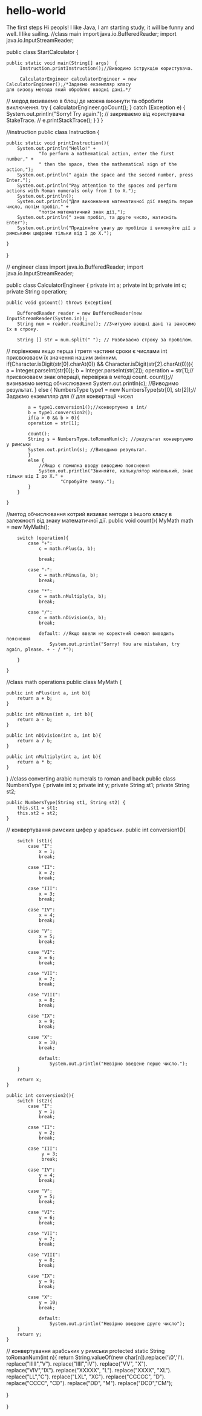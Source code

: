 # hello-world
The first steps
Hi peopls!
I like Java, I am starting study, it will be funny and well.
I like sailing.
//class main
import java.io.BufferedReader;
import java.io.InputStreamReader;

public class StartCalculator {

    public static void main(String[] args)  {
         Instruction.printInstruction();//Виводимо іструкцію користувача.

         CalculatorEngineer calculatorEngineer = new CalculatorEngineer();/*Задаємо екземпляр класу
    для визову метода який обробляє вводні дані.*/

//  медод визиваемо в блоці де можна викинути та обробити виключення.
        try {
            calculatorEngineer.goCount();
        } catch (Exception e) {
            System.out.println("Sorry! Try again.");
//            закриваємо від користувача StakeTrace.
//            e.printStackTrace();
        }
    }
}

//instruction
public class Instruction {

    public static void printInstruction(){
        System.out.println("Hello!" +
                "To perform a mathematical action, enter the first number," +
                " then the space, then the mathematical sign of the action,");
        System.out.println(" again the space and the second number, press Enter.");
        System.out.println("Pay attention to the spaces and perform actions with Roman numerals only from I to X.");
        System.out.println();
        System.out.println("Для виконнання математичної дії введіть перше число, потім пробіл," +
                "потім математичний знак дії,");
        System.out.println(" знов пробіл, та друге число, натисніть Enter");
        System.out.println("Приділяйте увагу до пробілів і виконуйте дії з римськими цифрами тільки від I до X.");

    }
}

// engineer class
import java.io.BufferedReader;
import java.io.InputStreamReader;

public class CalculatorEngineer {
    private int a;
    private int b;
    private int c;
    private String operation;

    public void goCount() throws Exception{

        BufferedReader reader = new BufferedReader(new InputStreamReader(System.in));
        String num = reader.readLine(); //Зчитуємо вводні дані та заносимо їх в строку.

        String [] str = num.split(" "); // Розбиваємо строку за пробілом.

//      порівнюем  якщо перша і третя частини сроки є числами int присвоюваєм їх значення нашим змінним.
        if(Character.isDigit(str[0].charAt(0)) && Character.isDigit(str[2].charAt(0))){
            a = Integer.parseInt(str[0]);
            b = Integer.parseInt(str[2]);
            operation = str[1];// присвоюваєм знак операції, перевірка в методі count.
            count();// визиваємо метод обчислювання
            System.out.println(c); //Виводимо результат.
        }
        else {
            NumbersType type1 = new NumbersType(str[0], str[2]);//Задаємо екземпляр для
//          для конвертаціі чисел

            a = type1.conversion1();//конвертуемо в int/
            b = type1.conversion2();
            if(a > 0 && b > 0){
            operation = str[1];

            count();
            String s = NumbersType.toRomanNum(c); //результат конвертуемо у римськи
            System.out.println(s); //Виводимо результат.
            }
            else {
                //Якщо є помилка вводу виводимо пояснення
                System.out.println("Звиняйте, калькулятор маленький, знає тільки від І до Х." +
                        "Спробуйте знову.");
            }
        }

    }
//метод обчислювання котрий визиває методи з іншого класу в залежності від знаку математичної дії.
    public void count(){
        MyMath math = new MyMath();


        switch (operation){
            case "+":
                c = math.nPlus(a, b);

                break;

            case "-":
                c = math.nMinus(a, b);
                break;

            case "*":
                c = math.nMultiply(a, b);
                break;

            case "/":
                c = math.nDivision(a, b);
                break;

                default: //Якщо ввели не коректний символ виводить пояснення
                    System.out.println("Sorry! You are mistaken, try again, please. + - / *");

        }

    }
//class math operations
public class MyMath {

    public int nPlus(int a, int b){
        return a + b;
    }

    public int nMinus(int a, int b){
        return a - b;
    }

    public int nDivision(int a, int b){
        return a / b;
    }

    public int nMultiply(int a, int b){
        return a * b;
    }
}
//class converting arabic numerals to roman and back
public class NumbersType {
    private int x;
    private int y;
    private String st1;
    private String st2;

    public NumbersType(String st1, String st2) {
        this.st1 = st1;
        this.st2 = st2;
    }
//  конвертування римских цифер у арабськи.
    public int conversion1(){

        switch (st1){
            case "I":
                x = 1;
                break;

            case "II":
                x = 2;
                break;

            case "III":
                x = 3;
                break;

            case "IV":
                x = 4;
                break;

            case "V":
                x = 5;
                break;

            case "VI":
                x = 6;
                break;

            case "VII":
                x = 7;
                break;

            case "VIII":
                x = 8;
                break;

            case "IX":
                x = 9;
                break;

            case "X":
                x = 10;
                break;

                default:
                    System.out.println("Невірно введене перше число.");
        }

        return x;
    }

    public int conversion2(){
        switch (st2){
            case "I":
                y = 1;
                break;

            case "II":
                y = 2;
                break;

            case "III":
                 y = 3;
                 break;

            case "IV":
                y = 4;
                break;

            case "V":
                y = 5;
                break;

            case "VI":
                y = 6;
                break;

            case "VII":
                y = 7;
                break;

            case "VIII":
                y = 8;
                break;

            case "IX":
                y = 9;
                break;

            case "X":
                y = 10;
                break;

                default:
                    System.out.println("Невірно введене друге число");
        }
        return y;
    }

//  конвертування арабських у римськи
   protected static String toRomanNum(int n){
        return String.valueOf(new char[n]).replace('\0','I').
                replace("IIIII","V").
                replace("IIII","IV").
                replace("VV", "X").
                replace("VIV","IX").
                replace("XXXXX", "L").
                replace("XXXX", "XL").
                replace("LL","C").
                replace("LXL", "XC").
                replace("CCCCC", "D").
                replace("CCCC", "CD").
                replace("DD", "M").
                replace("DCD","CM");

   }
   
}

